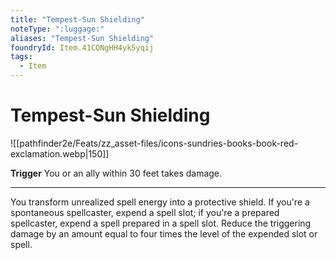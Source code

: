 ```yaml
---
title: "Tempest-Sun Shielding"
noteType: ":luggage:"
aliases: "Tempest-Sun Shielding"
foundryId: Item.41CQNgHH4yk5yqij
tags:
  - Item
---
```


# Tempest-Sun Shielding
![[pathfinder2e/Feats/zz_asset-files/icons-sundries-books-book-red-exclamation.webp|150]]

**Trigger** You or an ally within 30 feet takes damage.

* * *

You transform unrealized spell energy into a protective shield. If you're a spontaneous spellcaster, expend a spell slot; if you're a prepared spellcaster, expend a spell prepared in a spell slot. Reduce the triggering damage by an amount equal to four times the level of the expended slot or spell.
